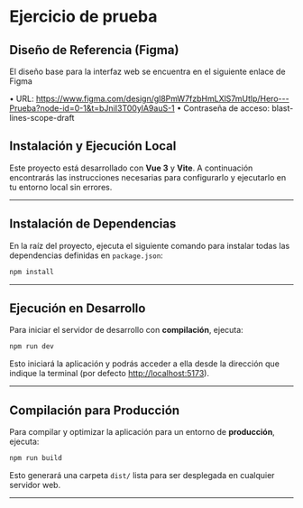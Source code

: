 # Ejercicio de prueba

## Diseño de Referencia (Figma)

El diseño base para la interfaz web se encuentra en el siguiente enlace de Figma

• URL: https://www.figma.com/design/gl8PmW7fzbHmLXlS7mUtlp/Hero---Prueba?node-id=0-1&t=bJniI3T00ylA9auS-1
• Contraseña de acceso: blast-lines-scope-draft

## Instalación y Ejecución Local

Este proyecto está desarrollado con **Vue 3** y **Vite**.
A continuación encontrarás las instrucciones necesarias para configurarlo y ejecutarlo en tu entorno local sin errores.

---

## Instalación de Dependencias

En la raíz del proyecto, ejecuta el siguiente comando para instalar todas las dependencias definidas en `package.json`:

```bash
npm install
```

---

## Ejecución en Desarrollo

Para iniciar el servidor de desarrollo con **compilación**, ejecuta:

```bash
npm run dev
```

Esto iniciará la aplicación y podrás acceder a ella desde la dirección que indique la terminal (por defecto [http://localhost:5173](http://localhost:5173)).

---

## Compilación para Producción

Para compilar y optimizar la aplicación para un entorno de **producción**, ejecuta:

```bash
npm run build
```

Esto generará una carpeta `dist/` lista para ser desplegada en cualquier servidor web.

---
